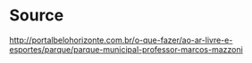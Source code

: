 # Source

http://portalbelohorizonte.com.br/o-que-fazer/ao-ar-livre-e-esportes/parque/parque-municipal-professor-marcos-mazzoni